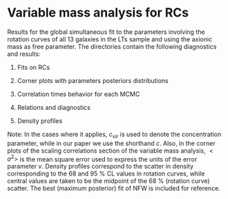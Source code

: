 # Variable mass analysis for RCs

Results for the global simultaneous fit to the parameters involving the rotation curves of all 13 galaxies in the
LTs sample and using the axionic mass as free parameter. The directories contain the following diagnostics and results:

1. Fits on RCs

2. Corner plots with parameters posteriors distributions

3. Correlation times behavior for each MCMC

4. Relations and diagnostics

5. Density profiles

Note: In the cases where it applies, $c_{\text{vir}}$ is used to denote the concentration parameter, while in our paper we use the shorthand $c.$ Also, in the corner plots of the scaling correlations section of the variable mass analysis, $<\sigma^2>$ is the mean square error used to express the units of the error parameter $v.$ Density profiles correspond to the scatter in density corresponding to the 68 and 95 $\%$ CL values in rotation curves, while central values are taken to be the midpoint of the 68  $\%$  (rotation curve) scatter. The best (maximum posterior) fit of NFW is included for reference.
